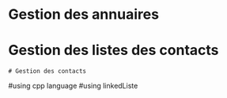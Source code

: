 # Gestion des annuaires
  # Gestion des listes des contacts
    # Gestion des contacts
#using cpp language
#using linkedListe
